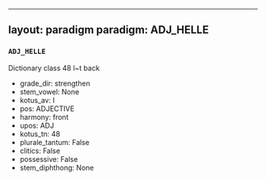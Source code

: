 
---
layout: paradigm
paradigm: ADJ_HELLE
---
### ` ADJ_HELLE `

Dictionary class 48 l~t back
* grade_dir: strengthen
* stem_vowel: None
* kotus_av: I
* pos: ADJECTIVE
* harmony: front
* upos: ADJ
* kotus_tn: 48
* plurale_tantum: False
* clitics: False
* possessive: False
* stem_diphthong: None
